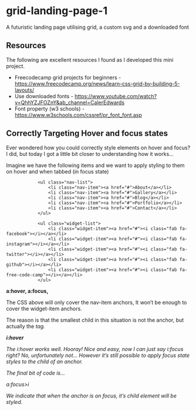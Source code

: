 # grid-landing-page-1
A futuristic landing page utilising grid, a custom svg and a downloaded font

## Resources

The following are excellent resources I found as I developed this mini project.

- Freecodecamp grid projects for beginners - https://www.freecodecamp.org/news/learn-css-grid-by-building-5-layouts/
- Use downloaded fonts - https://www.youtube.com/watch?v=QhhYZJFOZnY&ab_channel=CalerEdwards
- Font property (w3 schools) - https://www.w3schools.com/cssref/pr_font_font.asp

## Correctly Targeting Hover and focus states

Ever wondered how you could correctly style elements on hover and focus? I did, but today I got a little bit closer to understanding how it works...

Imagine we have the following items and we want to apply styling to them on hover and when tabbed (in focus state)

```
            <ul class="nav-list">
                <li class="nav-item"><a href="#">About</a></li>
                <li class="nav-item"><a href="#">Gallery</a></li>
                <li class="nav-item"><a href="#">Blog</a></li>
                <li class="nav-item"><a href="#">Portfolio</a></li>
                <li class="nav-item"><a href="#">Contact</a></li>
            </ul>

            <ul class="widget-list">
                <li class="widget-item"><a href="#"><i class="fab fa-facebook"></i></a></li>
                <li class="widget-item"><a href="#"><i class="fab fa-instagram"></i></a></li>
                <li class="widget-item"><a href="#"><i class="fab fa-twitter"></i></a></li>
                <li class="widget-item"><a href="#"><i class="fab fa-github"></i></a></li>
                <li class="widget-item"><a href="#"><i class="fab fa-free-code-camp"></i></a></li>
            </ul>
```

**a:hover, a:focus,**

The CSS above will only cover the nav-item anchors, It won’t be enough to cover the widget-item anchors.

The reason is that the smallest child in this situation is not the anchor, but actually the <i> tag.

**i:hover**

The i:hover works well. Hooray! Nice and easy, now I can just say i:focus right? No, unfortunately not... However it’s still possible to apply focus state styles to the child of an anchor.

The final bit of code is…

a:focus>i

We indicate that when the anchor is on focus, it’s child element <i> will be styled.
